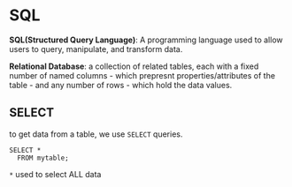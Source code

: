 # SQL
__SQL(Structured Query Language)__: A programming language used to allow users to query, manipulate, and transform data.

__Relational Database__: a collection of related tables, each with a fixed number of named columns - which prepresnt properties/attributes of the table - and any number of rows - which hold the data values.

## SELECT
to get data from a table, we use `SELECT` queries.
```
SELECT *
  FROM mytable;

```

`*` used to select ALL data


